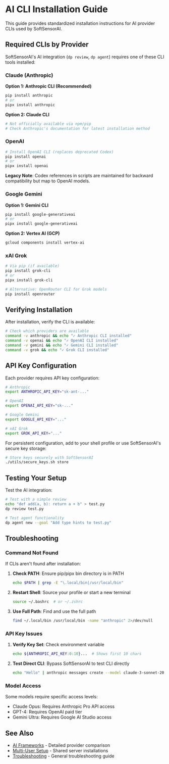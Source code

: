 # AI CLI Installation Guide

This guide provides standardized installation instructions for AI provider CLIs used by
SoftSensorAI.

## Required CLIs by Provider

SoftSensorAI's AI integration (`dp review`, `dp agent`) requires one of these CLI tools installed:

### Claude (Anthropic)

**Option 1: Anthropic CLI (Recommended)**

```bash
pip install anthropic
# or
pipx install anthropic
```

**Option 2: Claude CLI**

```bash
# Not officially available via npm/pip
# Check Anthropic's documentation for latest installation method
```

### OpenAI

```bash
# Install OpenAI CLI (replaces deprecated Codex)
pip install openai
# or
pipx install openai
```

**Legacy Note**: Codex references in scripts are maintained for backward compatibility but map to OpenAI models.

### Google Gemini

**Option 1: Gemini CLI**

```bash
pip install google-generativeai
# or
pipx install google-generativeai
```

**Option 2: Vertex AI (GCP)**

```bash
gcloud components install vertex-ai
```

### xAI Grok

```bash
# Via pip (if available)
pip install grok-cli
# or
pipx install grok-cli

# Alternative: OpenRouter CLI for Grok models
pip install openrouter
```

## Verifying Installation

After installation, verify the CLI is available:

```bash
# Check which providers are available
command -v anthropic && echo "✓ Anthropic CLI installed"
command -v openai && echo "✓ OpenAI CLI installed"
command -v gemini && echo "✓ Gemini CLI installed"
command -v grok && echo "✓ Grok CLI installed"
```

## API Key Configuration

Each provider requires API key configuration:

```bash
# Anthropic
export ANTHROPIC_API_KEY="sk-ant-..."

# OpenAI
export OPENAI_API_KEY="sk-..."

# Google Gemini
export GOOGLE_API_KEY="..."

# xAI Grok
export GROK_API_KEY="..."
```

For persistent configuration, add to your shell profile or use SoftSensorAI's secure key storage:

```bash
# Store keys securely with SoftSensorAI
./utils/secure_keys.sh store
```

## Testing Your Setup

Test the AI integration:

```bash
# Test with a simple review
echo "def add(a, b): return a + b" > test.py
dp review test.py

# Test agent functionality
dp agent new --goal "Add type hints to test.py"
```

## Troubleshooting

### Command Not Found

If CLIs aren't found after installation:

1. **Check PATH**: Ensure pip/pipx bin directory is in PATH

   ```bash
   echo $PATH | grep -E "\.local/bin|/usr/local/bin"
   ```

2. **Restart Shell**: Source your profile or start a new terminal

   ```bash
   source ~/.bashrc  # or ~/.zshrc
   ```

3. **Use Full Path**: Find and use the full path
   ```bash
   find ~/.local/bin /usr/local/bin -name "anthropic" 2>/dev/null
   ```

### API Key Issues

1. **Verify Key Set**: Check environment variable

   ```bash
   echo ${ANTHROPIC_API_KEY:0:10}...  # Shows first 10 chars
   ```

2. **Test Direct CLI**: Bypass SoftSensorAI to test CLI directly
   ```bash
   echo "Hello" | anthropic messages create --model claude-3-sonnet-20240229
   ```

### Model Access

Some models require specific access levels:

- Claude Opus: Requires Anthropic Pro API access
- GPT-4: Requires OpenAI paid tier
- Gemini Ultra: Requires Google AI Studio access

## See Also

- [AI Frameworks](./AI_FRAMEWORKS.md) - Detailed provider comparison
- [Multi-User Setup](./MULTI_USER_SETUP.md) - Shared server installations
- [Troubleshooting](./TROUBLESHOOTING.md) - General troubleshooting guide
